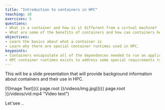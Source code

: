 ```yaml
---
title: "Introduction to containers in HPC"
teaching: 10
exercises: 5
questions:
- What is a container and how is it different from a virtual machine?
- What are some of the benefits of containers and how can containers help me do my job better?
objectives:
- Learn the basics about what a container is
- Learn why there are special container runtimes used in HPC.
keypoints:
- Containers encapsulate all of the dependences needed to run an application
- HPC container runtimes exists to address some special requirements typically found in HPC.
---
```


This will be a slide presentation that will provide background information about containers and their use in HPC.

[![Image Text]({{ page.root }}/videos/img.jpg)]({{ page.root }}/videos/vid.mp4 "Video text")

[]()

Let'see ..